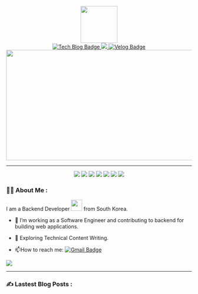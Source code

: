<!-- [![Tech Blog Badge](http://img.shields.io/badge/-Tech%20blog-FF4088?style=flat-square&logo=hugo&logoColor=white&link=https://sirius506775.github.io/)](https://sirius506775.github.io/)
[![Velog Badge](https://img.shields.io/badge/Velog-sirius506775-Brightgreen?style=flat-square&logo=Velog)](https://velog.io/@sirius506775)
[![Instagram Badge](https://img.shields.io/badge/-Instagram-black?style=flat-square&logo=Instagram&logoColor=white&link=mailto:sirius5076775@gmail.com)](https://instagram.com/__runner_miel) -->


<div id="header" align="center">
    <img src="https://media.giphy.com/media/M9gbBd9nbDrOTu1Mqx/giphy.gif" width="100"/>
    
<div id="badges">
  <a href="https://sirius506775.github.io/">
    <img src="http://img.shields.io/badge/-Tech%20blog-FF4088?style=flat-square&logo=hugo&logoColor=white&link=https://sirius506775.github.io/" alt="Tech Blog Badge"/>
  </a>
  <a href="https://instagram.com/__runner_miel">
    <img src="https://img.shields.io/badge/-Instagram-black?style=flat-square&logo=Instagram&logoColor=white&link=mailto:sirius5076775@gmail.com)"/>
  </a>
  <a href="https://velog.io/@sirius506775">
    <img src="https://img.shields.io/badge/Velog-sirius506775-Brightgreen?style=flat-square&logo=Velog&link="https://velog.io/@sirius506775" alt="Velog Badge"/>
  </a>
</div>
    <img src="https://komarev.com/ghpvc/?username=Sirius506775&&style=flat-square&color=blue" alt="" />
</div>

</div>

<div align="center">
  <img src="https://media.giphy.com/media/dWesBcTLavkZuG35MI/giphy.gif" width="600" height="300"/>
</div>

---
<div align="center">
 <img src="https://img.shields.io/badge/GIT-E44C30.svg?style=flat-square&logo=git&logoColor=white"/>
 <img src="(https://img.shields.io/badge/Obsidian-%23483699.svg?style=flat-square&logo=obsidian&logoColor=white"/>
 <img src="https://img.shields.io/badge/Linux-FCC624.svg?style=flat-square&logo=linux&logoColor=black"/>
 <img src="https://img.shields.io/badge/Java-%23ED8B00.svg?style=flat-square&logo=openjdk&logoColor=white"/>
 <img src="https://img.shields.io/badge/Dart-%230175C2.svg?style=flat-square&logo=dart&logoColor=white"/>
 <img src="https://img.shields.io/badge/springboot-F2F4F9.svg?style=flat-square&logo=springboot"/>
 <img src="https://img.shields.io/badge/Flutter-%2302569B.svg?style=flat-square&logo=Flutter"/>
</div>

### :woman_technologist: About Me :

I am a Backend Developer <img src="https://media.giphy.com/media/WUlplcMpOCEmTGBtBW/giphy.gif" width="30"> from South Korea.

- :telescope: I’m working as a Software Engineer and contributing to backend for building web applications.

- :seedling: Exploring Technical Content Writing.

- :mailbox:How to reach me: [![Gmail Badge](https://img.shields.io/badge/leeheon.dev@gmail.com-d14836?style=flat-square&logo=Gmail&logoColor=white&link=mailto:leeheon.dev@gmail.com)](mailto:leeheon.dev@gmail.com)

<p align="left">
  <a href="https://github.com/Sirius506775">
<!--     <img width='400' src="https://github-readme-stats-eight-theta.vercel.app/api?username=Sirius506775&show_icons=true&include_all_commits=true&count_private=true"/> -->
    <img src="https://github-profile-summary-cards.vercel.app/api/cards/profile-details?username=sirius506775"/>
   </a>
</p> 

---

### :writing_hand: Lastest Blog Posts :
<!-- BLOG-POST-LIST:START -->
<!-- BLOG-POST-LIST:END -->



<!--
<p align="center">
<img width='600' src="https://github-profile-trophy.vercel.app/?username=sirius506775" />
</p> 
-->
